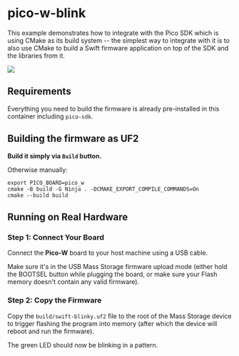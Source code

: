 # pico-w-blink

This example demonstrates how to integrate with the Pico SDK which is using CMake as its build system -- the simplest way to integrate with it is to also use CMake to build a Swift firmware application on top of the SDK and the libraries from it.

<img src="https://github.com/apple/swift-embedded-examples/assets/26223064/a4949a2e-1887-4325-8f5f-a681963c93d7">

## Requirements

Everything you need to build the firmware is already pre-installed in this container including `pico-sdk`.

## Building the firmware as UF2

**Build it simply via `Build` button.**

Otherwise manually:
```console
export PICO_BOARD=pico_w
cmake -B build -G Ninja . -DCMAKE_EXPORT_COMPILE_COMMANDS=On
cmake --build build
```

## Running on Real Hardware

### Step 1: Connect Your Board

Connect the **Pico-W** board to your host machine using a USB cable.

Make sure it's in the USB Mass Storage firmware upload mode (either hold the BOOTSEL button while plugging the board, or make sure your Flash memory doesn't contain any valid firmware).

### Step 2: Copy the Firmware

Copy the `build/swift-blinky.uf2` file to the root of the Mass Storage device to trigger flashing the program into memory (after which the device will reboot and run the firmware).

The green LED should now be blinking in a pattern.
